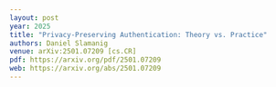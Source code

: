 ```yaml
---
layout: post
year: 2025
title: "Privacy-Preserving Authentication: Theory vs. Practice"
authors: Daniel Slamanig
venue: arXiv:2501.07209 [cs.CR]
pdf: https://arxiv.org/pdf/2501.07209
web: https://arxiv.org/abs/2501.07209
---
```



